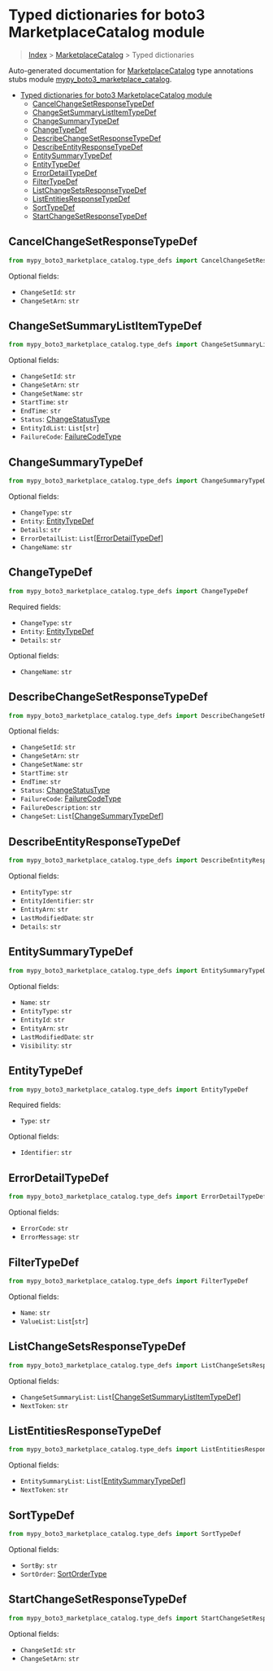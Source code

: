 # Typed dictionaries for boto3 MarketplaceCatalog module

> [Index](..) > [MarketplaceCatalog](.) > Typed dictionaries

Auto-generated documentation for
[MarketplaceCatalog](https://boto3.amazonaws.com/v1/documentation/api/1.17.76/reference/services/marketplace-catalog.html#MarketplaceCatalog)
type annotations stubs module
[mypy_boto3_marketplace_catalog](https://pypi.org/project/mypy-boto3-marketplace-catalog/).

- [Typed dictionaries for boto3 MarketplaceCatalog module](#typed-dictionaries-for-boto3-marketplacecatalog-module)
  - [CancelChangeSetResponseTypeDef](#cancelchangesetresponsetypedef)
  - [ChangeSetSummaryListItemTypeDef](#changesetsummarylistitemtypedef)
  - [ChangeSummaryTypeDef](#changesummarytypedef)
  - [ChangeTypeDef](#changetypedef)
  - [DescribeChangeSetResponseTypeDef](#describechangesetresponsetypedef)
  - [DescribeEntityResponseTypeDef](#describeentityresponsetypedef)
  - [EntitySummaryTypeDef](#entitysummarytypedef)
  - [EntityTypeDef](#entitytypedef)
  - [ErrorDetailTypeDef](#errordetailtypedef)
  - [FilterTypeDef](#filtertypedef)
  - [ListChangeSetsResponseTypeDef](#listchangesetsresponsetypedef)
  - [ListEntitiesResponseTypeDef](#listentitiesresponsetypedef)
  - [SortTypeDef](#sorttypedef)
  - [StartChangeSetResponseTypeDef](#startchangesetresponsetypedef)

## CancelChangeSetResponseTypeDef

```python
from mypy_boto3_marketplace_catalog.type_defs import CancelChangeSetResponseTypeDef
```

Optional fields:

- `ChangeSetId`: `str`
- `ChangeSetArn`: `str`

## ChangeSetSummaryListItemTypeDef

```python
from mypy_boto3_marketplace_catalog.type_defs import ChangeSetSummaryListItemTypeDef
```

Optional fields:

- `ChangeSetId`: `str`
- `ChangeSetArn`: `str`
- `ChangeSetName`: `str`
- `StartTime`: `str`
- `EndTime`: `str`
- `Status`: [ChangeStatusType](./literals.md#changestatustype)
- `EntityIdList`: `List`\[`str`\]
- `FailureCode`: [FailureCodeType](./literals.md#failurecodetype)

## ChangeSummaryTypeDef

```python
from mypy_boto3_marketplace_catalog.type_defs import ChangeSummaryTypeDef
```

Optional fields:

- `ChangeType`: `str`
- `Entity`: [EntityTypeDef](./type_defs.md#entitytypedef)
- `Details`: `str`
- `ErrorDetailList`:
  `List`\[[ErrorDetailTypeDef](./type_defs.md#errordetailtypedef)\]
- `ChangeName`: `str`

## ChangeTypeDef

```python
from mypy_boto3_marketplace_catalog.type_defs import ChangeTypeDef
```

Required fields:

- `ChangeType`: `str`
- `Entity`: [EntityTypeDef](./type_defs.md#entitytypedef)
- `Details`: `str`

Optional fields:

- `ChangeName`: `str`

## DescribeChangeSetResponseTypeDef

```python
from mypy_boto3_marketplace_catalog.type_defs import DescribeChangeSetResponseTypeDef
```

Optional fields:

- `ChangeSetId`: `str`
- `ChangeSetArn`: `str`
- `ChangeSetName`: `str`
- `StartTime`: `str`
- `EndTime`: `str`
- `Status`: [ChangeStatusType](./literals.md#changestatustype)
- `FailureCode`: [FailureCodeType](./literals.md#failurecodetype)
- `FailureDescription`: `str`
- `ChangeSet`:
  `List`\[[ChangeSummaryTypeDef](./type_defs.md#changesummarytypedef)\]

## DescribeEntityResponseTypeDef

```python
from mypy_boto3_marketplace_catalog.type_defs import DescribeEntityResponseTypeDef
```

Optional fields:

- `EntityType`: `str`
- `EntityIdentifier`: `str`
- `EntityArn`: `str`
- `LastModifiedDate`: `str`
- `Details`: `str`

## EntitySummaryTypeDef

```python
from mypy_boto3_marketplace_catalog.type_defs import EntitySummaryTypeDef
```

Optional fields:

- `Name`: `str`
- `EntityType`: `str`
- `EntityId`: `str`
- `EntityArn`: `str`
- `LastModifiedDate`: `str`
- `Visibility`: `str`

## EntityTypeDef

```python
from mypy_boto3_marketplace_catalog.type_defs import EntityTypeDef
```

Required fields:

- `Type`: `str`

Optional fields:

- `Identifier`: `str`

## ErrorDetailTypeDef

```python
from mypy_boto3_marketplace_catalog.type_defs import ErrorDetailTypeDef
```

Optional fields:

- `ErrorCode`: `str`
- `ErrorMessage`: `str`

## FilterTypeDef

```python
from mypy_boto3_marketplace_catalog.type_defs import FilterTypeDef
```

Optional fields:

- `Name`: `str`
- `ValueList`: `List`\[`str`\]

## ListChangeSetsResponseTypeDef

```python
from mypy_boto3_marketplace_catalog.type_defs import ListChangeSetsResponseTypeDef
```

Optional fields:

- `ChangeSetSummaryList`:
  `List`\[[ChangeSetSummaryListItemTypeDef](./type_defs.md#changesetsummarylistitemtypedef)\]
- `NextToken`: `str`

## ListEntitiesResponseTypeDef

```python
from mypy_boto3_marketplace_catalog.type_defs import ListEntitiesResponseTypeDef
```

Optional fields:

- `EntitySummaryList`:
  `List`\[[EntitySummaryTypeDef](./type_defs.md#entitysummarytypedef)\]
- `NextToken`: `str`

## SortTypeDef

```python
from mypy_boto3_marketplace_catalog.type_defs import SortTypeDef
```

Optional fields:

- `SortBy`: `str`
- `SortOrder`: [SortOrderType](./literals.md#sortordertype)

## StartChangeSetResponseTypeDef

```python
from mypy_boto3_marketplace_catalog.type_defs import StartChangeSetResponseTypeDef
```

Optional fields:

- `ChangeSetId`: `str`
- `ChangeSetArn`: `str`
